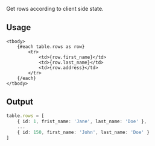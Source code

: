 
Get rows according to client side state.

## Usage

```svelte
<tbody>
    {#each table.rows as row}
        <tr>
            <td>{row.first_name}</td> 
            <td>{row.last_name}</td>
            <td>{row.address}</td>
        </tr>
    {/each}
</tbody>
```

## Output

```ts
table.rows = [
    { id: 1, frist_name: 'Jane', last_name: 'Doe' },
    ...
    { id: 150, first_name: 'John', last_name: 'Doe' }
]
```